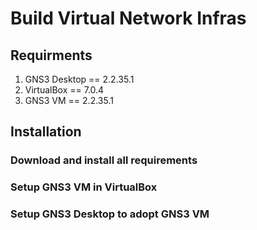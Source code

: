 # Build Virtual Network Infras

## Requirments
1. GNS3 Desktop == 2.2.35.1
2. VirtualBox == 7.0.4
3. GNS3 VM == 2.2.35.1

## Installation
### Download and install all requirements
### Setup GNS3 VM in VirtualBox
### Setup GNS3 Desktop to adopt GNS3 VM
